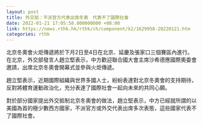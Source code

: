 ```yaml
---
layout: post
title: 外交部：不派官方代表出席冬奧　代表不了國際社會
date: 2022-01-21 17:05:58.000000000 +08:00
link: https://news.rthk.hk/rthk/ch/component/k2/1629958-20220121.htm
categories: rthk
---
```


北京冬奧會火炬傳遞將於下月2日至4日在北京、延慶及張家口三個賽區內進行。在北京，外交部發言人趙立堅表示，中方歡迎聯合國大會主席沙希德應國際奧委會邀請，出席北京冬奧會開幕式並參與火炬傳遞。

趙立堅表示，近期國際組織與世界多國人士，紛紛表達對北京冬奧會的支持期待，反對將體育運動政治化，充分表達了國際社會一起向未來的共同心願。

對於部分國家提出外交抵制北京冬奧會的做法，趙立堅表示，中方已經就所謂的以美國為首的極少數西方國家，不派官方或外交代表出席多次表態，這些國家代表不了國際社會。
